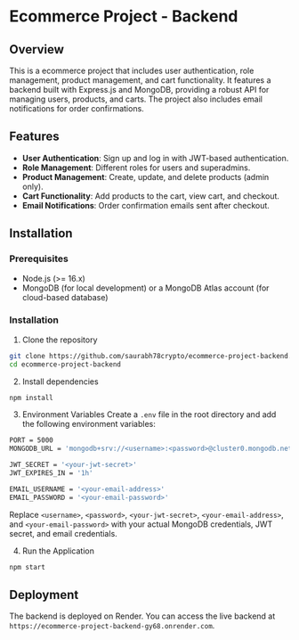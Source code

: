 # Ecommerce Project - Backend

## Overview

This is a ecommerce project that includes user authentication, role management, product management, and cart functionality. It features a backend built with Express.js and MongoDB, providing a robust API for managing users, products, and carts. The project also includes email notifications for order confirmations.

## Features

- **User Authentication**: Sign up and log in with JWT-based authentication.
- **Role Management**: Different roles for users and superadmins.
- **Product Management**: Create, update, and delete products (admin only).
- **Cart Functionality**: Add products to the cart, view cart, and checkout.
- **Email Notifications**: Order confirmation emails sent after checkout.

## Installation

### Prerequisites

- Node.js (>= 16.x)
- MongoDB (for local development) or a MongoDB Atlas account (for cloud-based database)

### Installation

1. Clone the repository
```bash
git clone https://github.com/saurabh78crypto/ecommerce-project-backend.git
cd ecommerce-project-backend
```

2. Install dependencies
```bash
npm install
```

3. Environment Variables
Create a `.env` file in the root directory and add the following environment variables:
```bash
PORT = 5000
MONGODB_URL = 'mongodb+srv://<username>:<password>@cluster0.mongodb.net/ecommerce-project?retryWrites=true&w=majority'

JWT_SECRET = '<your-jwt-secret>'
JWT_EXPIRES_IN = '1h'

EMAIL_USERNAME = '<your-email-address>'
EMAIL_PASSWORD = '<your-email-password>'
```
Replace `<username>`, `<password>`, `<your-jwt-secret>`, `<your-email-address>`, and `<your-email-password>` with your actual MongoDB credentials, JWT secret, and email credentials.

4. Run the Application
```bash
npm start
```

## Deployment

The backend is deployed on Render. You can access the live backend at `https://ecommerce-project-backend-gy68.onrender.com`.